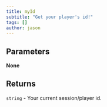 ```yaml
---
title: myId
subtitle: "Get your player's id!"
tags: []
author: jason
---
```


## Parameters

**None**

## Returns

`string` - Your current session/player id.

